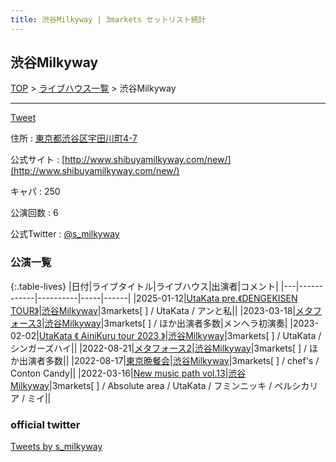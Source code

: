 ```yaml
---
title: 渋谷Milkyway | 3markets セットリスト統計
---
```

## 渋谷Milkyway

[TOP](/setlist/) > [ライブハウス一覧](livehouses.html) > 渋谷Milkyway

___

<a href="https://twitter.com/share?ref_src=twsrc%5Etfw" data-text="3markets[ ]セットリスト > 渋谷Milkyway" class="twitter-share-button" data-via="3markets" data-hashtags="3markets" data-related="3markets" data-show-count="false">Tweet</a>

住所
:    <a href="https://www.google.co.jp/maps/search/%E6%9D%B1%E4%BA%AC%E9%83%BD%E6%B8%8B%E8%B0%B7%E5%8C%BA%E5%AE%87%E7%94%B0%E5%B7%9D%E7%94%BA4-7" rel="noopener noreferrer" target="_blank">東京都渋谷区宇田川町4-7</a>

公式サイト
:    [http://www.shibuyamilkyway.com/new/](http://www.shibuyamilkyway.com/new/)

キャパ
:    250

公演回数
: 6


公式Twitter
: <a href="https://twitter.com/s_milkyway">@s_milkyway</a>


### 公演一覧

{:.table-lives}
|日付|ライブタイトル|ライブハウス|出演者|コメント|
|---|------------|----------|-----|------|
|<span class="nowrap">2025-01-12</span>|[UtaKata pre.《DENGEKISEN TOUR》](live166.html)|[渋谷Milkyway](livehouse010.html)|3markets[ ] / UtaKata / アンと私||
|<span class="nowrap">2023-03-18</span>|[メタフォース3](live060.html)|[渋谷Milkyway](livehouse010.html)|3markets[ ] / ほか出演者多数|メンヘラ初演奏|
|<span class="nowrap">2023-02-02</span>|[UtaKata 《 AiniKuru tour 2023 》](live052.html)|[渋谷Milkyway](livehouse010.html)|3markets[ ] / UtaKata / シンガーズハイ||
|<span class="nowrap">2022-08-21</span>|[メタフォース2](live033.html)|[渋谷Milkyway](livehouse010.html)|3markets[ ] / ほか出演者多数||
|<span class="nowrap">2022-08-17</span>|[東京晩餐会](live031.html)|[渋谷Milkyway](livehouse010.html)|3markets[ ] / chef's / Conton Candy||
|<span class="nowrap">2022-03-16</span>|[New music path vol.13](live011.html)|[渋谷Milkyway](livehouse010.html)|3markets[ ] / Absolute area / UtaKata / フミンニッキ / ペルシカリア / ミイ||




### official twitter

<a class="twitter-timeline" href="https://twitter.com/s_milkyway?ref_src=twsrc%5Etfw">Tweets by s_milkyway</a> <script async src="https://platform.twitter.com/widgets.js" charset="utf-8"></script>


<script async src="https://platform.twitter.com/widgets.js" charset="utf-8"></script>